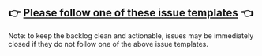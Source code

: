 ## 👉 [Please follow one of these issue templates](https://github.com/your/project/issues/new/choose) 👈

Note: to keep the backlog clean and actionable, issues may be immediately closed if they do not follow one of the above issue templates.
